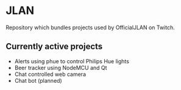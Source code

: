 # JLAN
Repository which bundles projects used by OfficialJLAN on Twitch.

## Currently active projects
- Alerts using phue to control Philips Hue lights
- Beer tracker using NodeMCU and Qt
- Chat controlled web camera
- Chat bot (planned)
